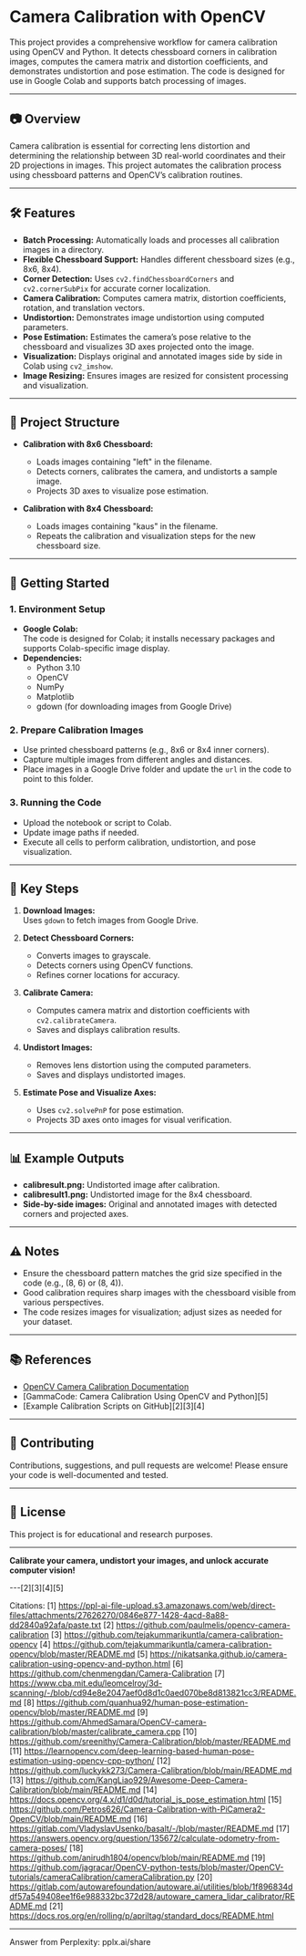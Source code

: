 # Camera Calibration with OpenCV

This project provides a comprehensive workflow for camera calibration using OpenCV and Python. It detects chessboard corners in calibration images, computes the camera matrix and distortion coefficients, and demonstrates undistortion and pose estimation. The code is designed for use in Google Colab and supports batch processing of images.

---

## 📷 Overview

Camera calibration is essential for correcting lens distortion and determining the relationship between 3D real-world coordinates and their 2D projections in images. This project automates the calibration process using chessboard patterns and OpenCV’s calibration routines.

---

## 🛠️ Features

- **Batch Processing:** Automatically loads and processes all calibration images in a directory.
- **Flexible Chessboard Support:** Handles different chessboard sizes (e.g., 8x6, 8x4).
- **Corner Detection:** Uses `cv2.findChessboardCorners` and `cv2.cornerSubPix` for accurate corner localization.
- **Camera Calibration:** Computes camera matrix, distortion coefficients, rotation, and translation vectors.
- **Undistortion:** Demonstrates image undistortion using computed parameters.
- **Pose Estimation:** Estimates the camera’s pose relative to the chessboard and visualizes 3D axes projected onto the image.
- **Visualization:** Displays original and annotated images side by side in Colab using `cv2_imshow`.
- **Image Resizing:** Ensures images are resized for consistent processing and visualization.

---

## 📂 Project Structure

- **Calibration with 8x6 Chessboard:**  
  - Loads images containing "left" in the filename.
  - Detects corners, calibrates the camera, and undistorts a sample image.
  - Projects 3D axes to visualize pose estimation.

- **Calibration with 8x4 Chessboard:**  
  - Loads images containing "kaus" in the filename.
  - Repeats the calibration and visualization steps for the new chessboard size.

---

## 🚀 Getting Started

### 1. Environment Setup

- **Google Colab:**  
  The code is designed for Colab; it installs necessary packages and supports Colab-specific image display.
- **Dependencies:**  
  - Python 3.10
  - OpenCV
  - NumPy
  - Matplotlib
  - gdown (for downloading images from Google Drive)

### 2. Prepare Calibration Images

- Use printed chessboard patterns (e.g., 8x6 or 8x4 inner corners).
- Capture multiple images from different angles and distances.
- Place images in a Google Drive folder and update the `url` in the code to point to this folder.

### 3. Running the Code

- Upload the notebook or script to Colab.
- Update image paths if needed.
- Execute all cells to perform calibration, undistortion, and pose visualization.

---

## 📝 Key Steps

1. **Download Images:**  
   Uses `gdown` to fetch images from Google Drive.

2. **Detect Chessboard Corners:**  
   - Converts images to grayscale.
   - Detects corners using OpenCV functions.
   - Refines corner locations for accuracy.

3. **Calibrate Camera:**  
   - Computes camera matrix and distortion coefficients with `cv2.calibrateCamera`.
   - Saves and displays calibration results.

4. **Undistort Images:**  
   - Removes lens distortion using the computed parameters.
   - Saves and displays undistorted images.

5. **Estimate Pose and Visualize Axes:**  
   - Uses `cv2.solvePnP` for pose estimation.
   - Projects 3D axes onto images for visual verification.

---

## 📊 Example Outputs

- **calibresult.png:** Undistorted image after calibration.
- **calibresult1.png:** Undistorted image for the 8x4 chessboard.
- **Side-by-side images:** Original and annotated images with detected corners and projected axes.

---

## ⚠️ Notes

- Ensure the chessboard pattern matches the grid size specified in the code (e.g., (8, 6) or (8, 4)).
- Good calibration requires sharp images with the chessboard visible from various perspectives.
- The code resizes images for visualization; adjust sizes as needed for your dataset.

---

## 📚 References

- [OpenCV Camera Calibration Documentation](https://docs.opencv.org/master/dc/dbb/tutorial_py_calibration.html)
- [GammaCode: Camera Calibration Using OpenCV and Python][5]
- [Example Calibration Scripts on GitHub][2][3][4]

---

## 🤝 Contributing

Contributions, suggestions, and pull requests are welcome! Please ensure your code is well-documented and tested.

---

## 📝 License

This project is for educational and research purposes.

---

**Calibrate your camera, undistort your images, and unlock accurate computer vision!**

---[2][3][4][5]

Citations:
[1] https://ppl-ai-file-upload.s3.amazonaws.com/web/direct-files/attachments/27626270/0846e877-1428-4acd-8a88-dd2840a92afa/paste.txt
[2] https://github.com/paulmelis/opencv-camera-calibration
[3] https://github.com/tejakummarikuntla/camera-calibration-opencv
[4] https://github.com/tejakummarikuntla/camera-calibration-opencv/blob/master/README.md
[5] https://nikatsanka.github.io/camera-calibration-using-opencv-and-python.html
[6] https://github.com/chenmengdan/Camera-Calibration
[7] https://www.cba.mit.edu/leomcelroy/3d-scanning/-/blob/cd94e8e2047aef0d8d1c0aed070be8d813821cc3/README.md
[8] https://github.com/quanhua92/human-pose-estimation-opencv/blob/master/README.md
[9] https://github.com/AhmedSamara/OpenCV-camera-calibration/blob/master/calibrate_camera.cpp
[10] https://github.com/sreenithy/Camera-Calibration/blob/master/README.md
[11] https://learnopencv.com/deep-learning-based-human-pose-estimation-using-opencv-cpp-python/
[12] https://github.com/luckykk273/Camera-Calibration/blob/main/README.md
[13] https://github.com/KangLiao929/Awesome-Deep-Camera-Calibration/blob/main/README.md
[14] https://docs.opencv.org/4.x/d1/d0d/tutorial_js_pose_estimation.html
[15] https://github.com/Petros626/Camera-Calibration-with-PiCamera2-OpenCV/blob/main/README.md
[16] https://gitlab.com/VladyslavUsenko/basalt/-/blob/master/README.md
[17] https://answers.opencv.org/question/135672/calculate-odometry-from-camera-poses/
[18] https://github.com/anirudh1804/opencv/blob/main/README.md
[19] https://github.com/jagracar/OpenCV-python-tests/blob/master/OpenCV-tutorials/cameraCalibration/cameraCalibration.py
[20] https://gitlab.com/autowarefoundation/autoware.ai/utilities/blob/1f896834ddf57a549408ee1f6e988332bc372d28/autoware_camera_lidar_calibrator/README.md
[21] https://docs.ros.org/en/rolling/p/apriltag/standard_docs/README.html

---
Answer from Perplexity: pplx.ai/share
